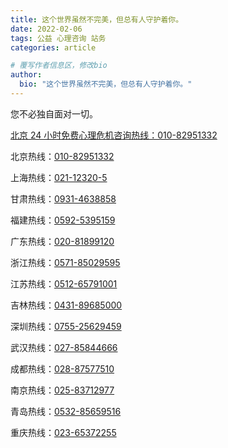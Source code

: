```yaml
---
title: 这个世界虽然不完美，但总有人守护着你。
date: 2022-02-06
tags: 公益 心理咨询 站务
categories: article

# 覆写作者信息区，修改bio
author:
  bio: "这个世界虽然不完美，但总有人守护着你。"
---
```


您不必独自面对一切。

[北京 24 小时免费心理危机咨询热线：010-82951332](tel:01082951332)

北京热线：[010-82951332](tel:01082951332)

上海热线：[021-12320-5](tel:021123205)

甘肃热线：[0931-4638858](tel:09314638858)

福建热线：[0592-5395159](tel:05925395159)

广东热线：[020-81899120](tel:02081899120)

浙江热线：[0571-85029595](tel:057185029595)

江苏热线：[0512-65791001](tel:051265791001)

吉林热线：[0431-89685000](tel:043189685000)

深圳热线：[0755-25629459](tel:075525629459)

武汉热线：[027-85844666](tel:02785844666)

成都热线：[028-87577510](tel:02887577510)

南京热线：[025-83712977](tel:02583712977)

青岛热线：[0532-85659516](tel:053285659516)

重庆热线：[023-65372255](tel:02365372255)

<script>
  /**覆写网站副标题，即最顶端的网站主标题下方文字，在_config.yml中subtitle设置**/
  document.getElementsByClassName("site-subtitle")[0].innerHTML="您不必独自面对一切。";
</script>

<!--
「虽然我活着也很痛苦，不知道意义何在，但是我知道尽力挽回别人的生命一定不会后悔。」
https://www.one-among.us/profile/GLaDOSister
-->
